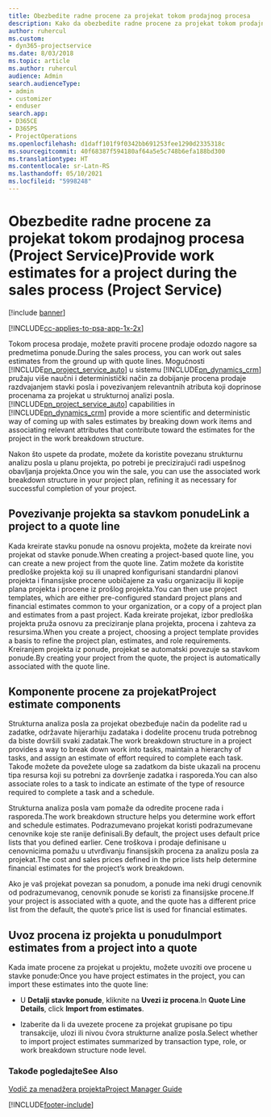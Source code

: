 ```yaml
---
title: Obezbedite radne procene za projekat tokom prodajnog procesa
description: Kako da obezbedite radne procene za projekat tokom prodajnog procesa u aplikaciji Project Service
author: ruhercul
ms.custom:
- dyn365-projectservice
ms.date: 8/03/2018
ms.topic: article
ms.author: ruhercul
audience: Admin
search.audienceType:
- admin
- customizer
- enduser
search.app:
- D365CE
- D365PS
- ProjectOperations
ms.openlocfilehash: d1daff101f9f0342bb691253fee1290d2335318c
ms.sourcegitcommit: 40f68387f594180af64a5e5c748b6efa188bd300
ms.translationtype: HT
ms.contentlocale: sr-Latn-RS
ms.lasthandoff: 05/10/2021
ms.locfileid: "5998248"
---
```

# <a name="provide-work-estimates-for-a-project-during-the-sales-process-project-service"></a><span data-ttu-id="12c69-103">Obezbedite radne procene za projekat tokom prodajnog procesa (Project Service)</span><span class="sxs-lookup"><span data-stu-id="12c69-103">Provide work estimates for a project during the sales process (Project Service)</span></span>

[!include [banner](../includes/psa-now-project-operations.md)]

[!INCLUDE[cc-applies-to-psa-app-1x-2x](../includes/cc-applies-to-psa-app-1x-2x.md)]

<span data-ttu-id="12c69-104">Tokom procesa prodaje, možete praviti procene prodaje odozdo nagore sa predmetima ponude.</span><span class="sxs-lookup"><span data-stu-id="12c69-104">During the sales process, you can work out sales estimates from the ground up with quote lines.</span></span> <span data-ttu-id="12c69-105">Mogućnosti [!INCLUDE[pn_project_service_auto](../includes/pn-project-service-auto.md)] u sistemu [!INCLUDE[pn_dynamics_crm](../includes/pn-dynamics-crm.md)] pružaju više naučni i deterministički način za dobijanje procena prodaje razdvajanjem stavki posla i povezivanjem relevantnih atributa koji doprinose procenama za projekat u strukturnoj analizi posla.</span><span class="sxs-lookup"><span data-stu-id="12c69-105">[!INCLUDE[pn_project_service_auto](../includes/pn-project-service-auto.md)] capabilities in [!INCLUDE[pn_dynamics_crm](../includes/pn-dynamics-crm.md)] provide a more scientific and deterministic way of coming up with sales estimates by breaking down work items and associating relevant attributes that contribute toward the estimates for the project in the work breakdown structure.</span></span>  
  
 <span data-ttu-id="12c69-106">Nakon što uspete da prodate, možete da koristite povezanu strukturnu analizu posla u planu projekta, po potrebi je precizirajući radi uspešnog obavljanja projekta.</span><span class="sxs-lookup"><span data-stu-id="12c69-106">Once you win the sale, you can use the associated work breakdown structure in your project plan, refining it as necessary for successful completion of your project.</span></span>  
  
## <a name="link-a-project-to-a-quote-line"></a><span data-ttu-id="12c69-107">Povezivanje projekta sa stavkom ponude</span><span class="sxs-lookup"><span data-stu-id="12c69-107">Link a project to a quote line</span></span>  
 <span data-ttu-id="12c69-108">Kada kreirate stavku ponude na osnovu projekta, možete da kreirate novi projekat od stavke ponude.</span><span class="sxs-lookup"><span data-stu-id="12c69-108">When creating a project-based quote line, you can create a new project from the quote line.</span></span> <span data-ttu-id="12c69-109">Zatim možete da koristite predloške projekta koji su ili unapred konfigurisani standardni planovi projekta i finansijske procene uobičajene za vašu organizaciju ili kopije plana projekta i procene iz prošlog projekta.</span><span class="sxs-lookup"><span data-stu-id="12c69-109">You can then use project templates, which are either pre-configured standard project plans and financial estimates common to your organization, or a copy of a project plan and estimates from a past project.</span></span> <span data-ttu-id="12c69-110">Kada kreirate projekat, izbor predloška projekta pruža osnovu za preciziranje plana projekta, procena i zahteva za resursima.</span><span class="sxs-lookup"><span data-stu-id="12c69-110">When you create a project, choosing a project template provides a basis to refine the project plan, estimates, and role requirements.</span></span> <span data-ttu-id="12c69-111">Kreiranjem projekta iz ponude, projekat se automatski povezuje sa stavkom ponude.</span><span class="sxs-lookup"><span data-stu-id="12c69-111">By creating your project from the quote, the project is automatically associated with the quote line.</span></span>  
  
## <a name="project-estimate-components"></a><span data-ttu-id="12c69-112">Komponente procene za projekat</span><span class="sxs-lookup"><span data-stu-id="12c69-112">Project estimate components</span></span>  
 <span data-ttu-id="12c69-113">Strukturna analiza posla za projekat obezbeđuje način da podelite rad u zadatke, održavate hijerarhiju zadataka i dodelite procenu truda potrebnog da biste dovršili svaki zadatak.</span><span class="sxs-lookup"><span data-stu-id="12c69-113">The work breakdown structure in a project provides a way to break down work into tasks, maintain a hierarchy of tasks, and assign an estimate of effort required to complete each task.</span></span> <span data-ttu-id="12c69-114">Takođe možete da povežete uloge sa zadatkom da biste ukazali na procenu tipa resursa koji su potrebni za dovršenje zadatka i rasporeda.</span><span class="sxs-lookup"><span data-stu-id="12c69-114">You can also associate roles to a task to indicate an estimate of the type of resource required to complete a task and a schedule.</span></span>  
  
 <span data-ttu-id="12c69-115">Strukturna analiza posla vam pomaže da odredite procene rada i rasporeda.</span><span class="sxs-lookup"><span data-stu-id="12c69-115">The work breakdown structure helps you determine work effort and schedule estimates.</span></span> <span data-ttu-id="12c69-116">Podrazumevano projekat koristi podrazumevane cenovnike koje ste ranije definisali.</span><span class="sxs-lookup"><span data-stu-id="12c69-116">By default, the project uses default price lists that you defined earlier.</span></span> <span data-ttu-id="12c69-117">Cene troškova i prodaje definisane u cenovnicima pomažu u utvrđivanju finansijskih procena za analizu posla za projekat.</span><span class="sxs-lookup"><span data-stu-id="12c69-117">The cost and sales prices defined in the price lists help determine financial estimates for the project’s work breakdown.</span></span>  
  
 <span data-ttu-id="12c69-118">Ako je vaš projekat povezan sa ponudom, a ponude ima neki drugi cenovnik od podrazumevanog, cenovnik ponude se koristi za finansijske procene.</span><span class="sxs-lookup"><span data-stu-id="12c69-118">If your project is associated with a quote, and the quote has a different price list from the default, the quote’s price list is used for financial estimates.</span></span>  
  
## <a name="import-estimates-from-a-project-into-a-quote"></a><span data-ttu-id="12c69-119">Uvoz procena iz projekta u ponudu</span><span class="sxs-lookup"><span data-stu-id="12c69-119">Import estimates from a project into a quote</span></span>  
 <span data-ttu-id="12c69-120">Kada imate procene za projekat u projektu, možete uvoziti ove procene u stavke ponude:</span><span class="sxs-lookup"><span data-stu-id="12c69-120">Once you have project estimates in the project, you can import these estimates into the quote line:</span></span>  
  
-   <span data-ttu-id="12c69-121">U **Detalji stavke ponude**, kliknite na **Uvezi iz procena**.</span><span class="sxs-lookup"><span data-stu-id="12c69-121">In **Quote Line Details**, click **Import from estimates**.</span></span> 

-   <span data-ttu-id="12c69-122">Izaberite da li da uvezete procene za projekat grupisane po tipu transakcije, ulozi ili nivou čvora strukturne analize posla.</span><span class="sxs-lookup"><span data-stu-id="12c69-122">Select whether to import project estimates summarized by transaction type, role, or work breakdown structure node level.</span></span>  
  
### <a name="see-also"></a><span data-ttu-id="12c69-123">Takođe pogledajte</span><span class="sxs-lookup"><span data-stu-id="12c69-123">See Also</span></span>  
 [<span data-ttu-id="12c69-124">Vodič za menadžera projekta</span><span class="sxs-lookup"><span data-stu-id="12c69-124">Project Manager Guide</span></span>](../psa/project-manager-guide.md)


[!INCLUDE[footer-include](../includes/footer-banner.md)]